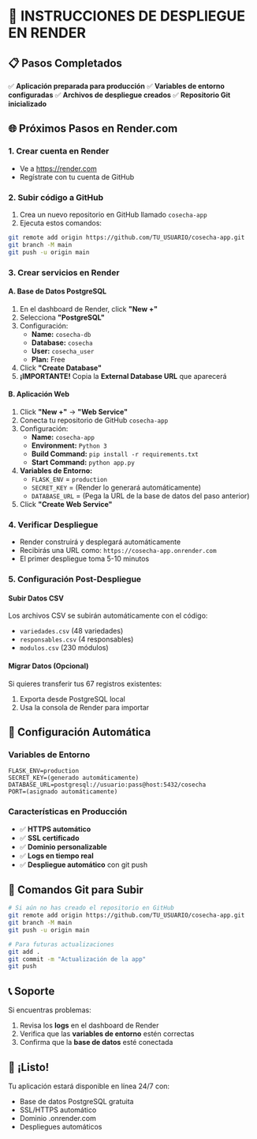 # 🚀 INSTRUCCIONES DE DESPLIEGUE EN RENDER

## 📋 Pasos Completados

✅ **Aplicación preparada para producción**
✅ **Variables de entorno configuradas** 
✅ **Archivos de despliegue creados**
✅ **Repositorio Git inicializado**

## 🌐 Próximos Pasos en Render.com

### **1. Crear cuenta en Render**
- Ve a https://render.com
- Regístrate con tu cuenta de GitHub

### **2. Subir código a GitHub**
1. Crea un nuevo repositorio en GitHub llamado `cosecha-app`
2. Ejecuta estos comandos:
```bash
git remote add origin https://github.com/TU_USUARIO/cosecha-app.git
git branch -M main
git push -u origin main
```

### **3. Crear servicios en Render**

#### **A. Base de Datos PostgreSQL**
1. En el dashboard de Render, click **"New +"**
2. Selecciona **"PostgreSQL"**
3. Configuración:
   - **Name:** `cosecha-db`
   - **Database:** `cosecha`
   - **User:** `cosecha_user`
   - **Plan:** Free
4. Click **"Create Database"**
5. **¡IMPORTANTE!** Copia la **External Database URL** que aparecerá

#### **B. Aplicación Web**
1. Click **"New +"** → **"Web Service"**
2. Conecta tu repositorio de GitHub `cosecha-app`
3. Configuración:
   - **Name:** `cosecha-app`
   - **Environment:** `Python 3`
   - **Build Command:** `pip install -r requirements.txt`
   - **Start Command:** `python app.py`
4. **Variables de Entorno:**
   - `FLASK_ENV` = `production`
   - `SECRET_KEY` = (Render lo generará automáticamente)
   - `DATABASE_URL` = (Pega la URL de la base de datos del paso anterior)
5. Click **"Create Web Service"**

### **4. Verificar Despliegue**
- Render construirá y desplegará automáticamente
- Recibirás una URL como: `https://cosecha-app.onrender.com`
- El primer despliegue toma 5-10 minutos

### **5. Configuración Post-Despliegue**

#### **Subir Datos CSV**
Los archivos CSV se subirán automáticamente con el código:
- `variedades.csv` (48 variedades)
- `responsables.csv` (4 responsables)  
- `modulos.csv` (230 módulos)

#### **Migrar Datos (Opcional)**
Si quieres transferir tus 67 registros existentes:
1. Exporta desde PostgreSQL local
2. Usa la consola de Render para importar

## 🎯 **Configuración Automática**

### **Variables de Entorno**
```
FLASK_ENV=production
SECRET_KEY=(generado automáticamente)
DATABASE_URL=postgresql://usuario:pass@host:5432/cosecha
PORT=(asignado automáticamente)
```

### **Características en Producción**
- ✅ **HTTPS automático**
- ✅ **SSL certificado**
- ✅ **Dominio personalizable**
- ✅ **Logs en tiempo real**
- ✅ **Despliegue automático** con git push

## 🔧 **Comandos Git para Subir**

```bash
# Si aún no has creado el repositorio en GitHub
git remote add origin https://github.com/TU_USUARIO/cosecha-app.git
git branch -M main
git push -u origin main

# Para futuras actualizaciones
git add .
git commit -m "Actualización de la app"
git push
```

## 📞 **Soporte**

Si encuentras problemas:
1. Revisa los **logs** en el dashboard de Render
2. Verifica que las **variables de entorno** estén correctas
3. Confirma que la **base de datos** esté conectada

## 🎉 **¡Listo!**

Tu aplicación estará disponible en línea 24/7 con:
- Base de datos PostgreSQL gratuita
- SSL/HTTPS automático
- Dominio .onrender.com
- Despliegues automáticos